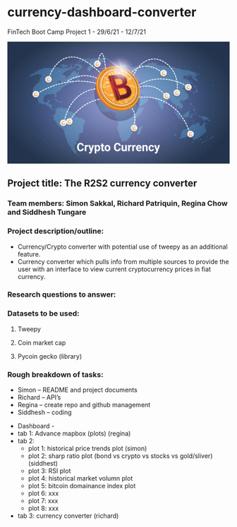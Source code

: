 # currency-dashboard-converter

FinTech Boot Camp Project 1 - 29/6/21 - 12/7/21

![bitcoin-world-map](Data/bitcoin_world_map.png)

## Project title: The R2S2 currency converter 

### Team members: Simon Sakkal, Richard Patriquin, Regina Chow and Siddhesh Tungare

### Project description/outline:

* Currency/Crypto converter with potential use of tweepy as an additional feature.
* Currency converter which pulls info from multiple sources to provide the user with an interface to view current cryptocurrency prices in fiat currency.

### Research questions to answer:

### Datasets to be used:

1. Tweepy

2. Coin market cap

3. Pycoin gecko (library)

### Rough breakdown of tasks:

* Simon – README and project documents
* Richard – API’s
* Regina – create repo and github management
* Siddhesh – coding

- Dashboard -
- tab 1: Advance mapbox (plots) (regina)
- tab 2:  
    - plot 1: historical price trends plot (simon)
    - plot 2: sharp ratio plot (bond vs crypto vs stocks vs gold/sliver) (siddhest)
    - plot 3: RSI plot
    - plot 4: historical market volumn plot
    - plot 5: bitcoin domainance index plot
    - plot 6: xxx
    - plot 7: xxx 
    - plot 8: xxx
- tab 3: currency converter (richard)
